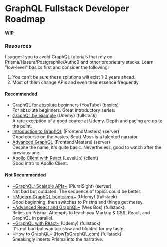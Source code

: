 # GraphQL Fullstack Developer Roadmap

**WIP**

### Resources

I suggest you to avoid GraphQL tutorials that rely on Prisma/Hasura/Postgraphile/Autho0 and other proprietary stacks. 
Learn "low-level" basics first and consider the following:

1. You can't be sure these solutions will exist 1-2 years ahead. 
2. Most of them change APIs and even their essence frequently.  

#### Recommended

* [GraphQL for absolute beginners](https://www.youtube.com/watch?v=DyvsMKsEsyE) (YouTube) (basics)<br>
For absolute beginners. Great introductory series.
* [GraphQL by example](https://www.udemy.com/graphql-by-example/) (Udemy) (fullstack)<br>
A rare exception of a good cource at Udemy. Depth and pacing are up to the point. 
* [Introduction to GraphQL](https://frontendmasters.com/courses/graphql/) (FrontendMasters) (server)<br>
Good course on the basics. Scott Moss is a talented narrator. 
* [Advanced GraphQL](https://frontendmasters.com/courses/advanced-graphql/) (FrontendMasters) (server)<br>
Despite the name, it's quite basic. Nevertheless, good to watch after the previous one.
* [Apollo Client with React](https://www.leveluptutorials.com/tutorials/level-1-apollo-client-with-react) (LevelUp) (client)<br>
Good intro to Apollo Client.

#### Not Recommended

* [~GraphQL: Scalable APIs~](https://www.pluralsight.com/courses/graphql-scalable-apis) (PluralSight) (server)<br>
Not bad but outdated. The sequence of topics could be better.
* [~Modern GraphQL bootcamp~](https://www.udemy.com/graphql-bootcamp/) (Udemy) (fullstack)<br>
Good beginning, then switches to Prisma and things get messy.
* [~Advanced React and GraphQL~](https://advancedreact.com/) (Wes Bos) (fullstack)<br>
Relies on Prisma. Attempts to teach you Markup & CSS, React, and GraphQL in parallel.
* [~GraphQL with React~](https://www.udemy.com/graphql-with-react-course/) (Udemy) (fullstack)<br>
It's not bad but way too slow and bloated for my taste. 
* [~How to GraphQL~](https://www.howtographql.com) (HowToGraphQL.com) (fullstack)<br>
Sneakingly inserts Prisma into the narrative.
